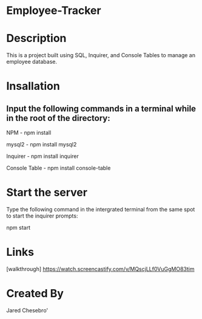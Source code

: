 # Employee-Tracker

# Description

This is a project built using SQL, Inquirer, and Console Tables to manage an employee database.

# Insallation

## Input the following commands in a terminal while in the root of the directory:

NPM - npm install

mysql2 - npm install mysql2

Inquirer - npm install inquirer

Console Table - npm install console-table

# Start the server

Type the following command in the intergrated terminal from the same spot to start the inquirer prompts:

npm start

# Links

[walkthrough] https://watch.screencastify.com/v/MQscjLLf0VuGgMO83tim

# Created By

Jared Chesebro'
